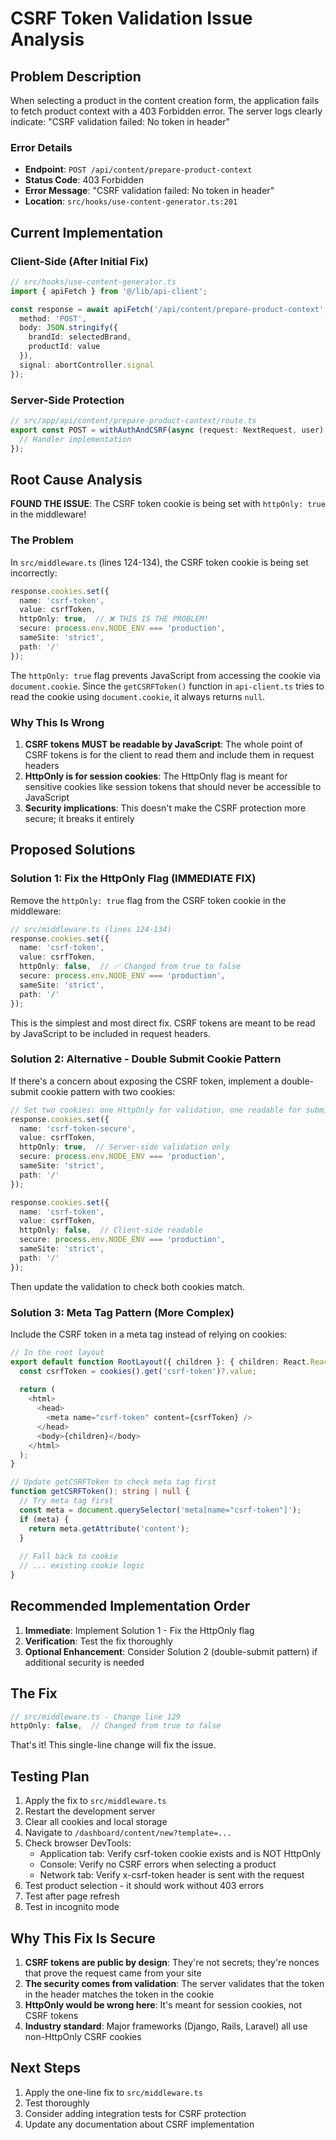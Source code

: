 # CSRF Token Validation Issue Analysis

## Problem Description

When selecting a product in the content creation form, the application fails to fetch product context with a 403 Forbidden error. The server logs clearly indicate: "CSRF validation failed: No token in header"

### Error Details
- **Endpoint**: `POST /api/content/prepare-product-context`
- **Status Code**: 403 Forbidden
- **Error Message**: "CSRF validation failed: No token in header"
- **Location**: `src/hooks/use-content-generator.ts:201`

## Current Implementation

### Client-Side (After Initial Fix)
```typescript
// src/hooks/use-content-generator.ts
import { apiFetch } from '@/lib/api-client';

const response = await apiFetch('/api/content/prepare-product-context', {
  method: 'POST',
  body: JSON.stringify({
    brandId: selectedBrand,
    productId: value
  }),
  signal: abortController.signal
});
```

### Server-Side Protection
```typescript
// src/app/api/content/prepare-product-context/route.ts
export const POST = withAuthAndCSRF(async (request: NextRequest, user) => {
  // Handler implementation
});
```

## Root Cause Analysis

**FOUND THE ISSUE**: The CSRF token cookie is being set with `httpOnly: true` in the middleware!

### The Problem

In `src/middleware.ts` (lines 124-134), the CSRF token cookie is being set incorrectly:

```typescript
response.cookies.set({
  name: 'csrf-token',
  value: csrfToken,
  httpOnly: true,  // ❌ THIS IS THE PROBLEM!
  secure: process.env.NODE_ENV === 'production',
  sameSite: 'strict',
  path: '/'
});
```

The `httpOnly: true` flag prevents JavaScript from accessing the cookie via `document.cookie`. Since the `getCSRFToken()` function in `api-client.ts` tries to read the cookie using `document.cookie`, it always returns `null`.

### Why This Is Wrong

1. **CSRF tokens MUST be readable by JavaScript**: The whole point of CSRF tokens is for the client to read them and include them in request headers
2. **HttpOnly is for session cookies**: The HttpOnly flag is meant for sensitive cookies like session tokens that should never be accessible to JavaScript
3. **Security implications**: This doesn't make the CSRF protection more secure; it breaks it entirely

## Proposed Solutions

### Solution 1: Fix the HttpOnly Flag (IMMEDIATE FIX)
Remove the `httpOnly: true` flag from the CSRF token cookie in the middleware:

```typescript
// src/middleware.ts (lines 124-134)
response.cookies.set({
  name: 'csrf-token',
  value: csrfToken,
  httpOnly: false,  // ✅ Changed from true to false
  secure: process.env.NODE_ENV === 'production',
  sameSite: 'strict',
  path: '/'
});
```

This is the simplest and most direct fix. CSRF tokens are meant to be read by JavaScript to be included in request headers.

### Solution 2: Alternative - Double Submit Cookie Pattern
If there's a concern about exposing the CSRF token, implement a double-submit cookie pattern with two cookies:

```typescript
// Set two cookies: one HttpOnly for validation, one readable for submission
response.cookies.set({
  name: 'csrf-token-secure',
  value: csrfToken,
  httpOnly: true,  // Server-side validation only
  secure: process.env.NODE_ENV === 'production',
  sameSite: 'strict',
  path: '/'
});

response.cookies.set({
  name: 'csrf-token',
  value: csrfToken,
  httpOnly: false,  // Client-side readable
  secure: process.env.NODE_ENV === 'production',
  sameSite: 'strict',
  path: '/'
});
```

Then update the validation to check both cookies match.

### Solution 3: Meta Tag Pattern (More Complex)
Include the CSRF token in a meta tag instead of relying on cookies:

```typescript
// In the root layout
export default function RootLayout({ children }: { children: React.ReactNode }) {
  const csrfToken = cookies().get('csrf-token')?.value;
  
  return (
    <html>
      <head>
        <meta name="csrf-token" content={csrfToken} />
      </head>
      <body>{children}</body>
    </html>
  );
}

// Update getCSRFToken to check meta tag first
function getCSRFToken(): string | null {
  // Try meta tag first
  const meta = document.querySelector('meta[name="csrf-token"]');
  if (meta) {
    return meta.getAttribute('content');
  }
  
  // Fall back to cookie
  // ... existing cookie logic
}
```

## Recommended Implementation Order

1. **Immediate**: Implement Solution 1 - Fix the HttpOnly flag
2. **Verification**: Test the fix thoroughly
3. **Optional Enhancement**: Consider Solution 2 (double-submit pattern) if additional security is needed

## The Fix

```typescript
// src/middleware.ts - Change line 129
httpOnly: false,  // Changed from true to false
```

That's it! This single-line change will fix the issue.

## Testing Plan

1. Apply the fix to `src/middleware.ts`
2. Restart the development server
3. Clear all cookies and local storage
4. Navigate to `/dashboard/content/new?template=...`
5. Check browser DevTools:
   - Application tab: Verify csrf-token cookie exists and is NOT HttpOnly
   - Console: Verify no CSRF errors when selecting a product
   - Network tab: Verify x-csrf-token header is sent with the request
6. Test product selection - it should work without 403 errors
7. Test after page refresh
8. Test in incognito mode

## Why This Fix Is Secure

1. **CSRF tokens are public by design**: They're not secrets; they're nonces that prove the request came from your site
2. **The security comes from validation**: The server validates that the token in the header matches the token in the cookie
3. **HttpOnly would be wrong here**: It's meant for session cookies, not CSRF tokens
4. **Industry standard**: Major frameworks (Django, Rails, Laravel) all use non-HttpOnly CSRF cookies

## Next Steps

1. Apply the one-line fix to `src/middleware.ts`
2. Test thoroughly
3. Consider adding integration tests for CSRF protection
4. Update any documentation about CSRF implementation